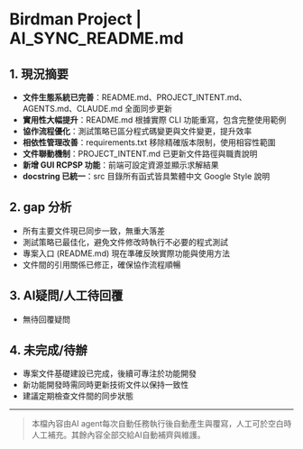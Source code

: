 <!-- 由AI自動產生/維護，記錄現況/gap/未完成任務，交辦/trace必讀。 -->

# Birdman Project | AI_SYNC_README.md

## 1. 現況摘要
- **文件生態系統已完善**：README.md、PROJECT_INTENT.md、AGENTS.md、CLAUDE.md 全面同步更新
- **實用性大幅提升**：README.md 根據實際 CLI 功能重寫，包含完整使用範例
- **協作流程優化**：測試策略已區分程式碼變更與文件變更，提升效率
- **相依性管理改善**：requirements.txt 移除精確版本限制，使用相容性範圍
- **文件聯動機制**：PROJECT_INTENT.md 已更新文件路徑與職責說明
- **新增 GUI RCPSP 功能**：前端可設定資源並顯示求解結果
- **docstring 已統一**：src 目錄所有函式皆具繁體中文 Google Style 說明

## 2. gap 分析
- 所有主要文件現已同步一致，無重大落差
- 測試策略已最佳化，避免文件修改時執行不必要的程式測試
- 專案入口 (README.md) 現在準確反映實際功能與使用方法
- 文件間的引用關係已修正，確保協作流程順暢

## 3. AI疑問/人工待回覆
- 無待回覆疑問

## 4. 未完成/待辦
- 專案文件基礎建設已完成，後續可專注於功能開發
- 新功能開發時需同時更新技術文件以保持一致性
- 建議定期檢查文件間的同步狀態

---
> 本檔內容由AI agent每次自動任務執行後自動產生與覆寫，人工可於空白時人工補充。其餘內容全部交給AI自動補齊與維護。

